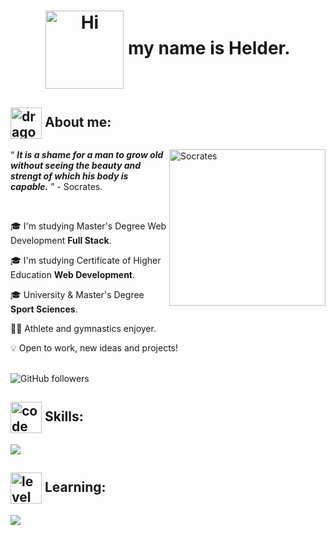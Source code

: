 <h1 align="center">
  <img
    src="https://media3.giphy.com/media/v1.Y2lkPTc5MGI3NjExNzVqdzZkZmRsN2RjMG4xbnB6bXZpcDltdzA2MzRyNDdncGhxeThyNyZlcD12MV9pbnRlcm5hbF9naWZfYnlfaWQmY3Q9cw/mYxaNIP9suGG4murEa/giphy.webp"
    alt="Hi" width="125" align="center" />
  my name is Helder.
</h1>
<h2 align="left">
  <img
    src="https://media0.giphy.com/media/v1.Y2lkPTc5MGI3NjExOWozYTQ2bXp5NTExZ3htYmpveDQzOXp0ZzU3cmU3M2VqdW1xanMzZyZlcD12MV9pbnRlcm5hbF9naWZfYnlfaWQmY3Q9cw/Vf7wDG3P2Wakmy4Vwj/giphy.webp"
    alt="dragon ball" width="50" align="center" />
  About me:
</h2>
<div class="about-me">
  <img
    src="https://media4.giphy.com/media/3Wvm8u2SX1RqtUHy20/200.webp?cid=790b76116h8v0mupilgs84rv4798qgbkg0kkpquw7zmfzd3s&ep=v1_stickers_search&rid=200.webp&ct=s"
    alt="Socrates" width="250" align="right" />
  <p>
    <q align="center">
      <i><strong>It is a shame for a man to grow old without seeing the beauty and strengt of which his body is
          capable.</strong></i>
    </q>
    - Socrates.
  </p>
  <br />
  <p>🎓 I'm studying Master's Degree Web Development <strong>Full Stack</strong>.</p>
  <p>🎓 I'm studying Certificate of Higher Education <strong>Web Development</strong>.</p>
  <p>🎓 University & Master's Degree <strong>Sport Sciences</strong>.</p>
  <p>🤸‍♂️ Athlete and gymnastics enjoyer.</p>
  <p>💡 Open to work, new ideas and projects!</p>
</div>
<br />
<img alt="GitHub followers" src="https://img.shields.io/github/followers/theHELDERscrolls?style=social&logoSize=auto">
<h2>
  <img
    src="https://media1.giphy.com/media/v1.Y2lkPTc5MGI3NjExdTRzZjdkcnI2dmd5M3B0cTgxMThvNjdncnR5YTgyengwdjJmNjA3ZiZlcD12MV9pbnRlcm5hbF9naWZfYnlfaWQmY3Q9cw/trN83pDD8yRDHBGfl3/giphy.webp"
    alt="code tag" width="50" align="center">
  Skills:
</h2>
<p align="left">
  <a href="https://skillicons.dev">
    <img src="https://skillicons.dev/icons?i=html,css" />
  </a>
</p>
<h2>
  <img
    src="https://media4.giphy.com/media/v1.Y2lkPTc5MGI3NjExMzYwcDl5dHpmZm4yNmFrOWw5Z2NkNWtiOHFmcHM2OXo5eHh2NDM4dCZlcD12MV9pbnRlcm5hbF9naWZfYnlfaWQmY3Q9cw/yGjmoMPc31ixmSC8rQ/giphy.webp"
    alt="level up" width="50" align="center">
  Learning:
</h2>
<p align="left">
  <a href="https://skillicons.dev">
    <img src="https://skillicons.dev/icons?i=js,figma" />
  </a>
</p>
